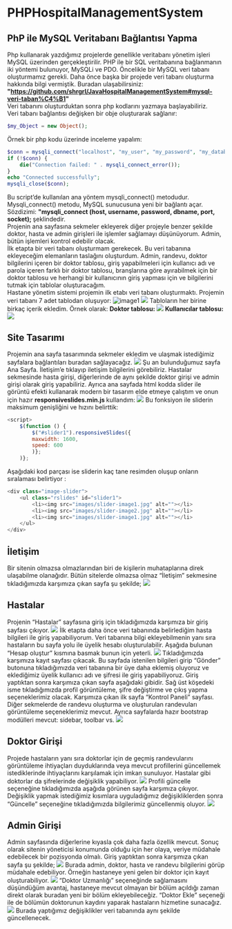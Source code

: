 # PHPHospitalManagementSystem
## PhP ile MySQL Veritabanı Bağlantısı Yapma
Php kullanarak yazdığımız projelerde genellikle veritabanı yönetim işleri MySQL üzerinden gerçekleştirilir. PHP ile bir SQL veritabanına bağlanmanın iki yöntemi bulunuyor, MySQLi ve PDO. Öncelikle bir MySQL veri tabanı oluşturmamız gerekli. Daha önce başka bir projede veri tabanı oluşturma hakkında bilgi vermiştik. Buradan ulaşabilirsiniz: <strong> "https://github.com/shrgrl/JavaHospitalManagementSystem#mysql-veri-taban%C4%B1" </strong><br> 
Veri tabanını oluşturduktan sonra php kodlarını yazmaya başlayabiliriz.<br>
Veri tabanı bağlantısı değişken bir obje oluşturarak sağlanır:
```php
$my_Object = new Object();
```
Örnek bir php kodu üzerinde inceleme yapalım:
```php
$conn = mysqli_connect("localhost", "my_user", "my_password", "my_database");
if (!$conn) {
    die("Connection failed: " . mysqli_connect_error());
}
echo "Connected successfully";
mysqli_close($conn);
```
Bu script’de kullanılan ana yöntem mysqli_connect() metodudur. Mysqli_connect() metodu, MySQL sunucusuna yeni bir bağlantı açar.<br> 
Sözdizimi: <strong> "mysqli_connect (host, username, password, dbname, port, socket); </strong> şeklindedir.<br>
Projenin ana sayfasına sekmeler ekleyerek diğer projeyle benzer şekilde doktor, hasta ve admin girişleri ile işlemler sağlamayı düşünüyorum. Admin, bütün işlemleri kontrol edebilir olacak.<br>
İlk etapta bir veri tabanı oluşturmam gerekecek. Bu veri tabanına ekleyeceğim elemanların taslağını oluşturdum. Admin, randevu, doktor bilgilerini içeren bir doktor tablosu, giriş yapabilmeleri için kullanıcı adı ve parola içeren farklı bir doktor tablosu, branşlarına göre ayırabilmek için bir doktor tablosu ve herhangi bir kullanıcının giriş yapması için ve bilgilerini tutmak için tablolar oluşturacağım.<br>
Hastane yönetim sistemi projemin ilk etabı veri tabanı oluşturmaktı. Projemin veri tabanı 7 adet tablodan oluşuyor:
![image1](https://github.com/shrgrl/PHPHospitalManagementSystem/tree/master/images/image1.jpg "image1")
<img src=https://github.com/shrgrl/PHPHospitalManagementSystem/tree/master/images/image1.jpg />
Tabloların her birine birkaç içerik ekledim. Örnek olarak:
<strong> Doktor tablosu: </strong>
<img src=https://github.com/shrgrl/PHPHospitalManagementSystem/tree/master/images/image2.jpg />
<strong> Kullanıcılar tablosu: </strong>
<img src=https://github.com/shrgrl/PHPHospitalManagementSystem/tree/master/images/image3.jpg />
## Site Tasarımı
Projemin ana sayfa tasarımında sekmeler ekledim ve ulaşmak istediğimiz sayfalara bağlantıları buradan sağlayacağız.
<img src=https://github.com/shrgrl/PHPHospitalManagementSystem/tree/master/images/image4.jpg />
Şu an bulunduğumuz sayfa Ana Sayfa. İletişim’e tıklayıp iletişim bilgilerini görebiliriz. Hastalar sekmesinde hasta girişi, diğerlerinde de aynı şekilde doktor girişi ve admin girişi olarak giriş yapabiliriz. Ayrıca ana sayfada html kodda slider ile görüntü efekti kullanarak modern bir tasarım elde etmeye çalıştım ve onun için hazır <strong> responsiveslides.min.js </strong> kullandım:
<img src=https://github.com/shrgrl/PHPHospitalManagementSystem/tree/master/images/image5.jpg />
Bu fonksiyon ile sliderin maksimum genişliğini ve hızını belirttik:
```javascript
<script>
    $(function () {
        $("#slider1").responsiveSlides({
        maxwidth: 1600,
        speed: 600
        )};
    )};
```
Aşağıdaki kod parçası ise sliderin kaç tane resimden oluşup onların sıralaması belirtiyor :
```javascript
<div class="image-slider">
    <ul class="rslides" id="slider1">
        <li><img src="images/slider-image1.jpg" alt=""></li>
        <li><img src="images/slider-image2.jpg" alt=""></li>
        <li><img src="images/slider-image1.jpg" alt=""></li>
    </ul>
</div>
```
## İletişim
Bir sitenin olmazsa olmazlarından biri de kişilerin muhataplarına direk ulaşabilme olanağıdır. Bütün sitelerde olmazsa olmaz “İletişim” sekmesine tıkladığımızda karşımıza çıkan sayfa şu şekilde;
<img src=https://github.com/shrgrl/PHPHospitalManagementSystem/tree/master/images/image6.jpg />
## Hastalar
Projenin “Hastalar” sayfasına giriş için tıkladığımızda karşımıza bir giriş sayfası çıkıyor.
<img src=https://github.com/shrgrl/PHPHospitalManagementSystem/tree/master/images/image7.jpg />
İlk etapta daha önce veri tabanında belirlediğim hasta bilgileri ile giriş yapabiliyorum. Veri tabanına bilgi ekleyebilmenin yanı sıra hastaların bu sayfa yolu ile üyelik hesabı oluşturulabilir. Aşağıda bulunan “Hesap oluştur” kısmına basmak bunun için yeterli. 
<img src=https://github.com/shrgrl/PHPHospitalManagementSystem/tree/master/images/image8.jpg />
Tıkladığımızda karşımıza kayıt sayfası çıkacak. Bu sayfada istenilen bilgileri girip “Gönder” butonuna tıkladığımızda veri tabanına bir üye daha eklemiş oluyoruz ve eklediğimiz üyelik kullanıcı adı ve şifresi ile giriş yapabiliyoruz. Giriş yaptıktan sonra karşımıza çıkan sayfa aşağıdaki gibidir. Sağ üst köşedeki isme tıkladığımızda profil görüntüleme, şifre değiştirme ve çıkış yapma seçeneklerimiz olacak. Karşımıza çıkan ilk sayfa “Kontrol Paneli” sayfası. Diğer sekmelerde de randevu oluşturma ve oluşturulan randevuları görüntüleme seçeneklerimiz mevcut. Ayrıca sayfalarda hazır bootstrap modülleri mevcut: sidebar, toolbar vs.
<img src=https://github.com/shrgrl/PHPHospitalManagementSystem/tree/master/images/image9.jpg />
## Doktor Girişi
Projede hastaların yanı sıra doktorlar için de geçmiş randevularını görüntüleme ihtiyaçları duyduklarında veya mevcut profillerini güncellemek istediklerinde ihtiyaçlarını karşılamak için imkan sunuluyor. Hastalar gibi doktorlar da şifrelerinde değişiklik yapabiliyor.
<img src=https://github.com/shrgrl/PHPHospitalManagementSystem/tree/master/images/image10.jpg />
Profili güncelle seçeneğine tıkladığımızda aşağıda görünen sayfa karşımıza çıkıyor. Değişiklik yapmak istediğimiz kısımlara uyguladığımız değişikliklerden sonra “Güncelle” seçeneğine tıkladığımızda bilgilerimiz güncellenmiş oluyor.
<img src=https://github.com/shrgrl/PHPHospitalManagementSystem/tree/master/images/image11.jpg />
## Admin Girişi
Admin sayfasında diğerlerine kıyasla çok daha fazla özellik mevcut. Sonuç olarak sitenin yöneticisi konumunda olduğu için her olaya, veriye müdahale edebilecek bir pozisyonda olmalı. Giriş yaptıktan sonra karşımıza çıkan sayfa şu şekilde;
<img src=https://github.com/shrgrl/PHPHospitalManagementSystem/tree/master/images/image12.jpg />
Burada admin, doktor, hasta ve randevu bilgilerini görüp müdahale edebiliyor. Örneğin hastaneye yeni gelen bir doktor için kayıt oluşturabiliyor.
<img src=https://github.com/shrgrl/PHPHospitalManagementSystem/tree/master/images/image13.jpg />
“Doktor Uzmanlığı” seçeneğinde sağlamasını düşündüğüm avantaj, hastaneye mevcut olmayan bir bölüm açıldığı zaman direkt olarak buradan yeni bir bölüm ekleyebileceğiz. “Doktor Ekle” seçeneği ile de bölümün doktorunun kaydını yaparak hastaların hizmetine sunacağız.
<img src=https://github.com/shrgrl/PHPHospitalManagementSystem/tree/master/images/image14.jpg />
Burada yaptığımız değişiklikler veri tabanında aynı şekilde güncellenecek.
